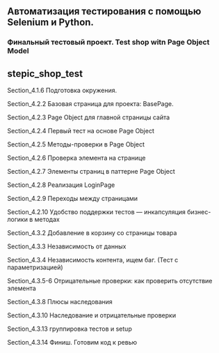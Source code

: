 ## Автоматизация тестирования с помощью Selenium и Python.

### Финальный тестовый проект. Test shop witn Page Object Model

## stepic_shop_test

Section_4.1.6 Подготовка окружения.

Section_4.2.2 Базовая страница для проекта: BasePage.

Section_4.2.3 Page Object для главной страницы сайта

Section_4.2.4 Первый тест на основе Page Object

Section_4.2.5 Методы-проверки в Page Object

Section_4.2.6 Проверка элемента на странице

Section_4.2.7 Элементы страниц в паттерне Page Object

Section_4.2.8 Реализация LoginPage

Section_4.2.9 Переходы между страницами

Section_4.2.10 Удобство поддержки тестов — инкапсуляция бизнес-логики в методах

Section_4.3.2  Добавление в корзину со страницы товара

Section_4.3.3  Независимость от данных

Section_4.3.4  Независимость контента, ищем баг. (Тест с параметризацией)

Section_4.3.5-6  Отрицательные проверки: как проверить отсутствие элемента

Section_4.3.8 Плюсы наследования

Section_4.3.10 Наследование и отрицательные проверки

Section_4.3.13 группировка тестов и setup

Section_4.3.14 Финиш. Готовим код к ревью

